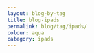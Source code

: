 ```yaml
---
layout: blog-by-tag
title: blog-ipads
permalink: blog/tag/ipads/
colour: aqua
category: ipads
---
```

